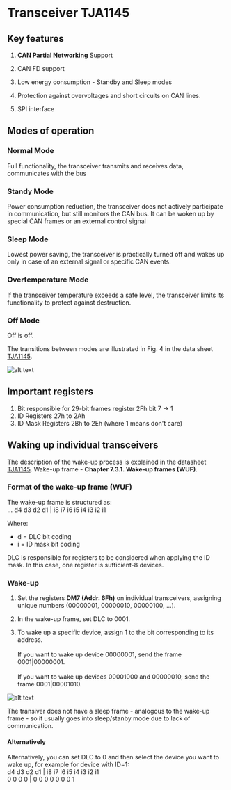 # Transceiver TJA1145

## Key features

1. **CAN Partial Networking** Support

2. CAN FD support

3. Low energy consumption - Standby and Sleep modes

4. Protection against overvoltages and short circuits on CAN lines.

5. SPI interface

## Modes of operation

### Normal Mode

Full functionality, the transceiver transmits and receives data, communicates with the bus

### Standy Mode

Power consumption reduction, the transceiver does not actively participate in communication, but still monitors the CAN bus. It can be woken up by special CAN frames or an external control signal

### Sleep Mode

Lowest power saving, the transceiver is practically turned off and wakes up only in case of an external signal or specific CAN events.

### Overtemperature Mode

If the transceiver temperature exceeds a safe level, the transceiver limits its functionality to protect against destruction.

### Off Mode

Off is off.

The transitions between modes are illustrated in Fig. 4 in the data sheet [TJA1145](https://www.nxp.com/docs/en/data-sheet/TJA1145.pdf).

![alt text](tr_image.png)

## Important registers

1. Bit responsible for 29-bit frames register 2Fh bit 7 -> 1
2. ID Registers 27h to 2Ah
3. ID Mask Registers 2Bh to 2Eh (where 1 means don't care)

## Waking up individual transceivers

The description of the wake-up process is explained in the datasheet [TJA1145](https://www.nxp.com/docs/en/data-sheet/TJA1145.pdf).
Wake-up frame - **Chapter 7.3.1. Wake-up frames (WUF)**.

### Format of the wake-up frame (WUF)

The wake-up frame is structured as:\
... d4 d3 d2 d1 | i8 i7 i6 i5 i4 i3 i2 i1

Where:

- d = DLC bit coding
- i = ID mask bit coding

DLC is responsible for registers to be considered when applying the ID mask. In this case, one register is sufficient-8 devices.

### Wake-up

1. Set the registers **DM7 (Addr. 6Fh)** on individual transceivers, assigning unique numbers (00000001, 00000010, 00000100, ...).

2. In the wake-up frame, set DLC to 0001.

3. To wake up a specific device, assign 1 to the bit corresponding to its address.\
\
If you want to wake up device 00000001, send the frame 0001|00000001.\
\
If you want to wake up devices 00001000 and 00000010, send the frame 0001|00001010.

![alt text](tr_image-1.png)

The transiver does not have a sleep frame - analogous to the wake-up frame - so it usually goes into sleep/stanby mode due to lack of communication.

#### Alternatively

Alternatively, you can set DLC to 0 and then select the device you want to wake up, for example for device with ID=1:\
d4 d3 d2 d1 | i8 i7 i6 i5 i4 i3 i2 i1\
0 0 0 0 | 0 0 0 0 0 0 0 1
